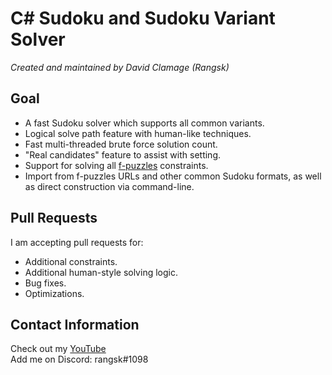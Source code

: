 # C# Sudoku and Sudoku Variant Solver
*Created and maintained by David Clamage (Rangsk)*

## Goal
 - A fast Sudoku solver which supports all common variants.
 - Logical solve path feature with human-like techniques.
 - Fast multi-threaded brute force solution count.
 - "Real candidates" feature to assist with setting.
 - Support for solving all [f-puzzles](https://www.f-puzzles.com) constraints.
 - Import from f-puzzles URLs and other common Sudoku formats, as well as direct construction via command-line.

## Pull Requests
I am accepting pull requests for:
 - Additional constraints.
 - Additional human-style solving logic.
 - Bug fixes.
 - Optimizations.

## Contact Information
Check out my [YouTube](https://www.youtube.com/channel/UC1RUqXOT_iaH4b7iXKRWhLw)  
Add me on Discord: rangsk#1098
